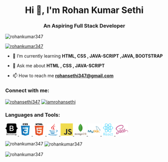 <h1 align="center">Hi 👋, I'm Rohan Kumar Sethi</h1>
<h3 align="center">An Aspiring Full Stack Developer</h3>

<p align="left"> <img src="https://komarev.com/ghpvc/?username=rohankumar347&label=Profile%20views&color=0e75b6&style=flat" alt="rohankumar347" /> </p>

<p align="left"> <a href="https://github.com/ryo-ma/github-profile-trophy"><img src="https://github-profile-trophy.vercel.app/?username=rohankumar347" alt="rohankumar347" /></a> </p>

- 🌱 I’m currently learning **HTML, CSS , JAVA-SCRIPT ,JAVA, BOOTSTRAP**

- 💬 Ask me about **HTML , CSS , JAVA-SCRIPT**

- 📫 How to reach me **rohansethi347@gmail.com**

<h3 align="left">Connect with me:</h3>
<p align="left">
<a href="https://linkedin.com/in/rohansethi347" target="blank"><img align="center" src="https://raw.githubusercontent.com/rahuldkjain/github-profile-readme-generator/master/src/images/icons/Social/linked-in-alt.svg" alt="rohansethi347" height="30" width="40" /></a>
<a href="https://instagram.com/iamrohansethi" target="blank"><img align="center" src="https://raw.githubusercontent.com/rahuldkjain/github-profile-readme-generator/master/src/images/icons/Social/instagram.svg" alt="iamrohansethi" height="30" width="40" /></a>
</p>

<h3 align="left">Languages and Tools:</h3>
<p align="left"> <a href="https://getbootstrap.com" target="_blank" rel="noreferrer"> <img src="https://raw.githubusercontent.com/devicons/devicon/master/icons/bootstrap/bootstrap-plain-wordmark.svg" alt="bootstrap" width="40" height="40"/> </a> <a href="https://www.w3schools.com/css/" target="_blank" rel="noreferrer"> <img src="https://raw.githubusercontent.com/devicons/devicon/master/icons/css3/css3-original-wordmark.svg" alt="css3" width="40" height="40"/> </a> <a href="https://www.w3.org/html/" target="_blank" rel="noreferrer"> <img src="https://raw.githubusercontent.com/devicons/devicon/master/icons/html5/html5-original-wordmark.svg" alt="html5" width="40" height="40"/> </a> <a href="https://www.java.com" target="_blank" rel="noreferrer"> <img src="https://raw.githubusercontent.com/devicons/devicon/master/icons/java/java-original.svg" alt="java" width="40" height="40"/> </a> <a href="https://developer.mozilla.org/en-US/docs/Web/JavaScript" target="_blank" rel="noreferrer"> <img src="https://raw.githubusercontent.com/devicons/devicon/master/icons/javascript/javascript-original.svg" alt="javascript" width="40" height="40"/> </a> <a href="https://www.mongodb.com/" target="_blank" rel="noreferrer"> <img src="https://raw.githubusercontent.com/devicons/devicon/master/icons/mongodb/mongodb-original-wordmark.svg" alt="mongodb" width="40" height="40"/> </a> <a href="https://www.mysql.com/" target="_blank" rel="noreferrer"> <img src="https://raw.githubusercontent.com/devicons/devicon/master/icons/mysql/mysql-original-wordmark.svg" alt="mysql" width="40" height="40"/> </a> <a href="https://reactjs.org/" target="_blank" rel="noreferrer"> <img src="https://raw.githubusercontent.com/devicons/devicon/master/icons/react/react-original-wordmark.svg" alt="react" width="40" height="40"/> </a> <a href="https://sass-lang.com" target="_blank" rel="noreferrer"> <img src="https://raw.githubusercontent.com/devicons/devicon/master/icons/sass/sass-original.svg" alt="sass" width="40" height="40"/> </a> </p>

<p><img align="left" src="https://github-readme-stats.vercel.app/api/top-langs?username=rohankumar347&show_icons=true&locale=en&layout=compact" alt="rohankumar347" /></p>

<p>&nbsp;<img align="center" src="https://github-readme-stats.vercel.app/api?username=rohankumar347&show_icons=true&locale=en" alt="rohankumar347" /></p>

<p><img align="center" src="https://github-readme-streak-stats.herokuapp.com/?user=rohankumar347&" alt="rohankumar347" /></p>
